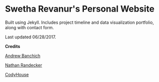# Swetha Revanur's Personal Website

Built using Jekyll. Includes project timeline and data visualization portfolio, along with contact form.

Last updated 06/28/2017.

**Credits**

[Andrew Banchich](https://andrewbanchich.gitlab.io/forty-jekyll-theme/)

[Nathan Randecker](https://github.com/nrandecker/particle)

[CodyHouse](https://codyhouse.co/)
